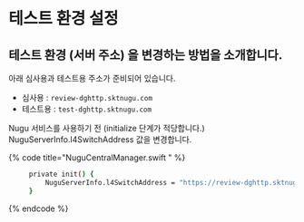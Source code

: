 # 테스트 환경 설정

## 테스트 환경 \(서버 주소\) 을 변경하는 방법을 소개합니다.

아래 심사용과 테스트용 주소가 준비되어 있습니다.

* 심사용 : `review-dghttp.sktnugu.com` 
* 테스트용 : `test-dghttp.sktnugu.com`

Nugu 서비스를 사용하기 전 \(initialize 단계가 적당합니다.\) NuguServerInfo.l4SwitchAddress 값을 변경합니다.

{% code title="NuguCentralManager.swift " %}
```bash
     private init() { 
         NuguServerInfo.l4SwitchAddress = "https://review-dghttp.sktnugu.com"
     }
```
{% endcode %}

